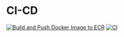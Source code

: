 # CI-CD
[![Build and Push Docker Image to ECR](https://github.com/jithsg/CI-CD/actions/workflows/main.yml/badge.svg)](https://github.com/jithsg/CI-CD/actions/workflows/main.yml)
[![CI](https://github.com/jithsg/CI-CD/actions/workflows/CI.yml/badge.svg)](https://github.com/jithsg/CI-CD/actions/workflows/CI.yml)
